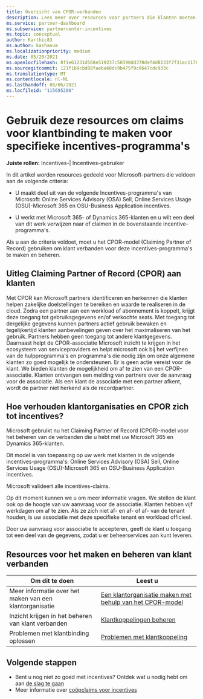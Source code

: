 ```yaml
---
title: Overzicht van CPOR-verbanden
description: Lees meer over resources voor partners die klanten moeten koppelen aan specifieke incentives-programma's via het Claiming Partner of Record (CPOR)-model.
ms.service: partner-dashboard
ms.subservice: partnercenter-incentives
ms.topic: conceptual
author: Karthic83
ms.author: kashanum
ms.localizationpriority: medium
ms.date: 05/20/2021
ms.openlocfilehash: 8f1e61231d568e519237c50390dd370def4d8133f7f31ec1178ed68f72c80dea
ms.sourcegitcommit: 121f1b9cbd88faeba60dc9b475f9c0647cdc933c
ms.translationtype: MT
ms.contentlocale: nl-NL
ms.lasthandoff: 08/06/2021
ms.locfileid: "115695200"
---
```

# <a name="use-these-resources-to-make-customer-association-claims-for-specific-incentives-programs"></a>Gebruik deze resources om claims voor klantbinding te maken voor specifieke incentives-programma's

**Juiste rollen:** Incentives-| Incentives-gebruiker

In dit artikel worden resources gedeeld voor Microsoft-partners die voldoen aan de volgende criteria:

- U maakt deel uit van de volgende Incentives-programma's van Microsoft: Online Services Advisory (OSA) Sell, Online Services Usage (OSU)-Microsoft 365 en OSU-Business Application incentives.

- U werkt met Microsoft 365- of Dynamics 365-klanten en u wilt een deel van dit werk verwijzen naar of claimen in de bovenstaande incentive-programma's.

Als u aan de criteria voldoet, moet u het CPOR-model (Claiming Partner of Record) gebruiken om klant verbanden voor deze incentives-programma's te maken en beheren.

## <a name="explaining-claiming-partner-of-record-cpor-to-customers"></a>Uitleg Claiming Partner of Record (CPOR) aan klanten

Met CPOR kan Microsoft partners identificeren en herkennen die klanten helpen zakelijke doelstellingen te bereiken en waarde te realiseren in de cloud. Zodra een partner aan een workload of abonnement is koppelt, krijgt deze toegang tot gebruiksgegevens en/of verkochte seats. Met toegang tot dergelijke gegevens kunnen partners actief gebruik bewaken en tegelijkertijd klanten aanbevelingen geven over het maximaliseren van het gebruik. Partners hebben geen toegang tot andere klantgegevens. Daarnaast helpt de CPOR-associatie Microsoft inzicht te krijgen in het ecosysteem van serviceproviders en helpt microsoft ook bij het verfijnen van de hulpprogramma's en programma's die nodig zijn om onze algemene klanten zo goed mogelijk te ondersteunen. Er is geen actie vereist voor de klant. We bieden klanten de mogelijkheid om af te zien van een CPOR-associatie. Klanten ontvangen een melding van partners over de aanvraag voor de associatie. Als een klant de associatie met een partner afkent, wordt de partner niet herkend als de recordpartner.

## <a name="how-do-customer-associations-and-cpor-relate-to-incentives"></a>Hoe verhouden klantorganisaties en CPOR zich tot incentives?

Microsoft gebruikt nu het Claiming Partner of Record (CPOR)-model voor het beheren van de verbanden die u hebt met uw Microsoft 365 en Dynamics 365-klanten.

Dit model is van toepassing op uw werk met klanten in de volgende incentives-programma's: Online Services Advisory (OSA) Sell, Online Services Usage (OSU)-Microsoft 365 en OSU-Business Application incentives.

Microsoft valideert alle incentives-claims.

Op dit moment kunnen we u om meer informatie vragen. We stellen de klant ook op de hoogte van uw aanvraag voor de associatie. Klanten hebben vijf werkdagen om af te zien. Als ze zich niet af- en af- of af- van de tenant houden, is uw associatie met deze specifieke tenant en workload officieel.

Door uw aanvraag voor associatie te accepteren, geeft de klant u toegang tot een deel van de gegevens, zodat u er beheerservices aan kunt leveren. 

## <a name="resources-to-help-you-create-and-manage-customer-associations"></a>Resources voor het maken en beheren van klant verbanden


|  **Om dit te doen**  |  **Leest u**  |
|--------------|-----------|
| Meer informatie over het maken van een klantorganisatie  | [Een klantorganisatie maken met behulp van het CPOR-model](submit-osa-claim.md)  |
|Inzicht krijgen in het beheren van klant verbanden  | [Klantkoppelingen beheren](incentives-manage-customer-associations.md)  |
|Problemen met klantbinding oplossen  | [Problemen met klantkoppeling](incentives-customer-association-issues.md)  |

## <a name="next-steps"></a>Volgende stappen

- Bent u nog niet zo goed met incentives? Ontdek wat u nodig hebt om aan [de slag te gaan](incentives-get-started-intro.md)
- Meer informatie over [coöpclaims voor incentives](claims-overview.md)
